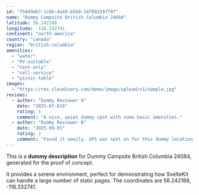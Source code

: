 ```yaml
---
id: "f5849db7-1c8b-4a49-b5b8-147801597f9f"
name: "Dummy Campsite British Columbia 24084"
latitude: 56.242188
longitude: -116.332741
continent: "north-america"
country: "canada"
region: "british-columbia"
amenities:
  - "water"
  - "RV-suitable"
  - "tent-only"
  - "cell-service"
  - "picnic-table"
images:
  - "https://res.cloudinary.com/demo/image/upload/v1/sample.jpg"
reviews:
  - author: "Dummy Reviewer A"
    date: "2025-07-018"
    rating: 5
    comment: "A nice, quiet dummy spot with some basic amenities."
  - author: "Dummy Reviewer B"
    date: "2025-09-01"
    rating: 2
    comment: "Found it easily. GPS was spot on for this dummy location."
---
```


This is a **dummy description** for Dummy Campsite British Columbia 24084, generated for the proof of concept.

It provides a serene environment, perfect for demonstrating how SvelteKit can handle a large number of static pages. The coordinates are 56.242188, -116.332741.

